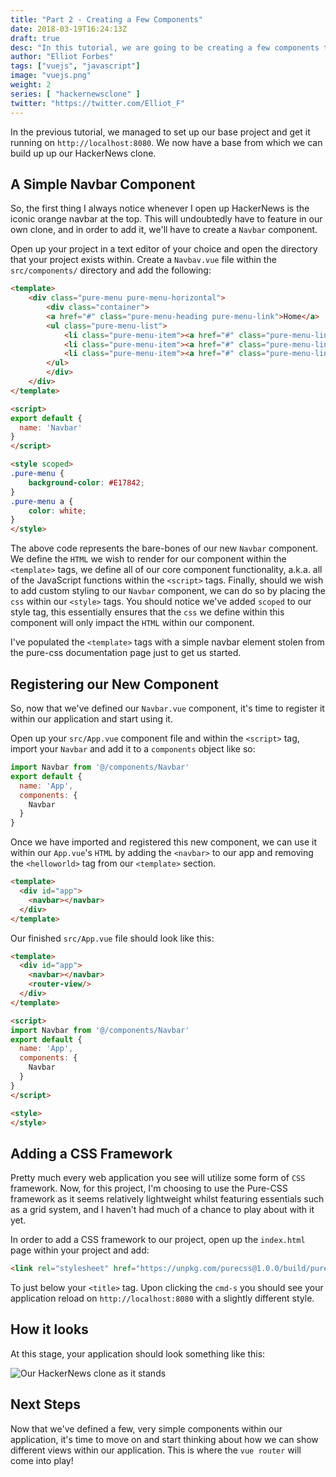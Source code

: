 ```yaml
---
title: "Part 2 - Creating a Few Components"
date: 2018-03-19T16:24:13Z
draft: true
desc: "In this tutorial, we are going to be creating a few components to our HackerNews clone and fleshing out our project."
author: "Elliot Forbes"
tags: ["vuejs", "javascript"]
image: "vuejs.png"
weight: 2
series: [ "hackernewsclone" ]
twitter: "https://twitter.com/Elliot_F"
---
```


In the previous tutorial, we managed to set up our base project and get it running on `http://localhost:8080`. We now have a base from which we can build up up our HackerNews clone.

## A Simple Navbar Component

So, the first thing I always notice whenever I open up HackerNews is the iconic orange navbar at the top. This will undoubtedly have to feature in our own clone, and in order to add it, we'll have to create a `Navbar` component.

Open up your project in a text editor of your choice and open the directory that your project exists within. Create a `Navbav.vue` file within the `src/components/` directory and add the following:

```html
<template>
    <div class="pure-menu pure-menu-horizontal">
        <div class="container">
        <a href="#" class="pure-menu-heading pure-menu-link">Home</a>
        <ul class="pure-menu-list">
            <li class="pure-menu-item"><a href="#" class="pure-menu-link">News</a></li>
            <li class="pure-menu-item"><a href="#" class="pure-menu-link">Sports</a></li>
            <li class="pure-menu-item"><a href="#" class="pure-menu-link">Finance</a></li>
        </ul>
        </div>
    </div>
</template>

<script>
export default {
  name: 'Navbar'
}
</script>

<style scoped>
.pure-menu {
    background-color: #E17842;
}
.pure-menu a {
    color: white;
}
</style>
```

The above code represents the bare-bones of our new `Navbar` component. We define the `HTML` we wish to render for our component within the `<template>` tags, we define all of our core component functionality, a.k.a. all of the JavaScript functions within the `<script>` tags. Finally, should we wish to add custom styling to our `Navbar` component, we can do so by placing the `css` within our `<style>` tags. You should notice we've added `scoped` to our style tag, this essentially ensures that the `css` we define within this component will only impact the `HTML` within our component.

I've populated the `<template>` tags with a simple navbar element stolen from the pure-css documentation page just to get us started.

## Registering our New Component

So, now that we've defined our `Navbar.vue` component, it's time to register it within our application and start using it.

Open up your `src/App.vue` component file and within the `<script>` tag, import your `Navbar` and add it to a `components` object like so:

```js
import Navbar from '@/components/Navbar'
export default {
  name: 'App',
  components: {
    Navbar
  }
}
```

Once we have imported and registered this new component, we can use it within our `App.vue`'s `HTML` by adding the `<navbar>` to our app and removing the `<helloworld>` tag from our `<template>` section.

```html
<template>
  <div id="app">
    <navbar></navbar>
  </div>
</template>
```

Our finished `src/App.vue` file should look like this:

```html
<template>
  <div id="app">
    <navbar></navbar>
    <router-view/>
  </div>
</template>

<script>
import Navbar from '@/components/Navbar'
export default {
  name: 'App',
  components: {
    Navbar
  }
}
</script>

<style>
</style>
```

## Adding a CSS Framework

Pretty much every web application you see will utilize some form of `CSS` framework. Now, for this project, I'm choosing to use the Pure-CSS framework as it seems relatively lightweight whilst featuring essentials such as a grid system, and I haven't had much of a chance to play about with it yet. 

In order to add a CSS framework to our project, open up the `index.html` page within your project and add:

```html
<link rel="stylesheet" href="https://unpkg.com/purecss@1.0.0/build/pure-min.css" integrity="sha384-nn4HPE8lTHyVtfCBi5yW9d20FjT8BJwUXyWZT9InLYax14RDjBj46LmSztkmNP9w" crossorigin="anonymous">
```

To just below your `<title>` tag. Upon clicking the `cmd-s` you should see your application reload on `http://localhost:8080` with a slightly different style.

## How it looks

At this stage, your application should look something like this:

![Our HackerNews clone as it stands](https://s3-eu-west-1.amazonaws.com/tutorialedge.net/images/hackernews-clone/screenshot-03.png)

## Next Steps

Now that we've defined a few, very simple components within our application, it's time to move on and start thinking about how we can show different views within our application. This is where the `vue router` will come into play!